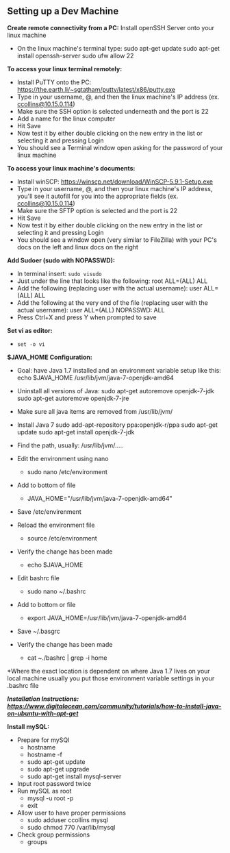 ## Setting up a Dev Machine

**Create remote connectivity from a PC:**
Install openSSH Server onto your linux machine
- On the linux machine's terminal type:
	sudo apt-get update
	sudo apt-get install openssh-server
	sudo ufw allow 22



**To access your linux terminal remotely:**
- Install PuTTY onto the PC: https://the.earth.li/~sgtatham/putty/latest/x86/putty.exe
- Type in your username, @, and then the linux machine's IP address (ex. ccollins@10.15.0.114)
- Make sure the SSH option is selected underneath and the port is 22
- Add a name for the linux computer 
- Hit Save
- Now test it by either double clicking on the new entry in the list or selecting it and pressing Login
- You should see a Terminal window open asking for the password of your linux machine


**To access your linux machine's documents:**
- Install winSCP: https://winscp.net/download/WinSCP-5.9.1-Setup.exe
- Type in your username, @, and then your linux machine's IP address, you'll see it autofill for you into the appropriate fields (ex. ccollins@10.15.0.114)
- Make sure the SFTP option is selected and the port is 22
- Hit Save
- Now test it by either double clicking on the new entry in the list or selecting it and pressing Login
- You should see a window open (very similar to FileZilla) with your PC's docs on the left and linux docs on the right


**Add Sudoer (sudo with NOPASSWD):**
- In terminal insert: `sudo visudo`
- Just under the line that looks like the following: root ALL=(ALL) ALL
- Add the following (replacing user with the actual username): user ALL=(ALL) ALL
- Add the following at the very end of the file (replacing user with the actual username): user ALL=(ALL) NOPASSWD: ALL
- Press Ctrl+X and press Y when prompted to save



**Set vi as editor:**
- `set -o vi`


**$JAVA_HOME Configuration:**
- Goal: have Java 1.7 installed and an environment variable setup like this: echo $JAVA_HOME 
/usr/lib/jvm/java-7-openjdk-amd64

- Uninstall all versions of Java:
	sudo apt-get autoremove openjdk-7-jdk
	sudo apt-get autoremove openjdk-7-jre
- Make sure all java items are removed from /usr/lib/jvm/
- Install Java 7
	sudo add-apt-repository ppa:openjdk-r/ppa
	sudo apt-get update
	sudo apt-get install openjdk-7-jdk
- Find the path, usually: /usr/lib/jvm/.....
- Edit the environment using nano
	- sudo nano /etc/environment
- Add to bottom of file
	- JAVA_HOME="/usr/lib/jvm/java-7-openjdk-amd64"
- Save /etc/envirenment
- Reload the environment file
	- source /etc/environment
- Verify the change has been made
	- echo $JAVA_HOME
- Edit bashrc file
	- sudo nano ~/.bashrc
- Add to bottom or file
	- export JAVA_HOME=/usr/lib/jvm/java-7-openjdk-amd64
- Save ~/.basgrc
- Verify the change has been made
	- cat ~./bashrc | grep -i home

*Where the exact location is dependent on where Java 1.7 lives on your local machine usually you put those environment variable settings in your .bashrc file

***Installation Instructions: https://www.digitalocean.com/community/tutorials/how-to-install-java-on-ubuntu-with-apt-get***



**Install mySQL:**
- Prepare for mySQl
	- hostname
	- hostname -f
	- sudo apt-get update
	- sudo apt-get upgrade
	- sudo apt-get install mysql-server
- Input root password twice
- Run mySQL as root
	- mysql -u root -p
	- exit
- Allow user to have proper permissions
	- sudo adduser ccollins mysql
	- sudo chmod 770 /var/lib/mysql
- Check group permissions
	- groups
